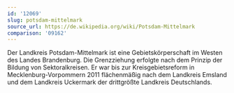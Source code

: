 ```yaml
---
id: '12069'
slug: potsdam-mittelmark
source_url: https://de.wikipedia.org/wiki/Potsdam-Mittelmark
comparison: '09162'
---
```


Der Landkreis Potsdam-Mittelmark ist eine Gebietskörperschaft im Westen des Landes Brandenburg. Die Grenzziehung erfolgte nach dem Prinzip der Bildung von Sektoralkreisen. Er war bis zur Kreisgebietsreform in Mecklenburg-Vorpommern 2011 flächenmäßig nach dem Landkreis Emsland und dem Landkreis Uckermark der drittgrößte Landkreis Deutschlands.
